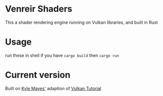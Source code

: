 # Venreir Shaders

This a shader rendering engine running on Vulkan libraries, and built in Rust

# Usage
run these in shell if you have `cargo build` then `cargo run`

# Current version
Built on [Kyle Mayes'](https://kylemayes.github.io/vulkanalia) adaption of [Vulkan Tutorial](https://vulkan-tutorial.com/)
